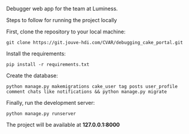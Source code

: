 Debugger web app for the team at Luminess.

Steps to follow for running the project locally

First, clone the repository to your local machine:

    git clone https://git.jouve-hdi.com/CVAR/debugging_cake_portal.git

Install the requirements:

    pip install -r requirements.txt

Create the database:

    python manage.py makemigrations cake_user tag posts user_profile comment chats like notifications && python manage.py migrate

Finally, run the development server:

    python manage.py runserver

The project will be available at **127.0.0.1:8000**
